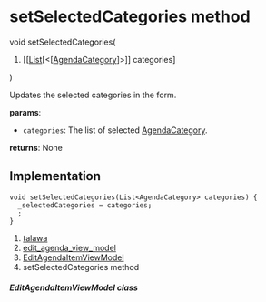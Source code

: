 
<div>

# setSelectedCategories method

</div>


void setSelectedCategories(

1.  [[[List](https://api.flutter.dev/flutter/dart-core/List-class.md)[\<[[AgendaCategory](../../models_events_event_agenda_category/AgendaCategory-class.md)]\>]]
    categories]

)



Updates the selected categories in the form.

**params**:

-   `categories`: The list of selected
    [AgendaCategory](../../models_events_event_agenda_category/AgendaCategory-class.md).

**returns**: None



## Implementation

``` language-dart
void setSelectedCategories(List<AgendaCategory> categories) {
  _selectedCategories = categories;
  ;
}
```







1.  [talawa](../../index.md)
2.  [edit_agenda_view_model](../../view_model_after_auth_view_models_event_view_models_edit_agenda_view_model/)
3.  [EditAgendaItemViewModel](../../view_model_after_auth_view_models_event_view_models_edit_agenda_view_model/EditAgendaItemViewModel-class.md)
4.  setSelectedCategories method

##### EditAgendaItemViewModel class







